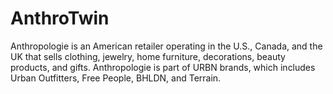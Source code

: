 # AnthroTwin
Anthropologie is an American retailer operating in the U.S., Canada, and the UK that sells clothing, jewelry, home furniture, decorations, beauty products, and gifts.  Anthropologie is part of URBN brands, which includes Urban Outfitters, Free People, BHLDN, and Terrain.

